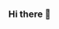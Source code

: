 ### Hi there 👋

<!--
**000sohaibahmad/000sohaibahmad** is a ✨ _special_ ✨ repository because its `README.md` (this file) appears on your GitHub profile.
𝑫𝒂𝒕𝒆 𝒐𝒇 𝑩𝒊𝒓𝒕𝒉: 14 March 1994, 𝑾𝒉𝒂𝒕𝒔𝑨𝒑𝒑: +92 3030097913, 𝑬𝒎𝒂𝒊𝒍: sohaibahmad614@gmail.com 
𝑷𝒓𝒊𝒎𝒂𝒓𝒚 𝑺𝒌𝒊𝒍𝒍𝒔: UI UX, Website Design Figma and Website Development, Software Engineering, Pixel Perfect, Responsive Design. 𝑺𝒐𝒇𝒕 𝑺𝒌𝒊𝒍𝒍𝒔: Communication (verbal and written), Teamwork, Problem-Solving, and Critical Thinking, Mentoring, Time Management, Innovation

𝑳𝑬𝑨𝑫𝑬𝑹𝑺𝑯𝑰𝑷 𝑨𝑩𝑰𝑳𝑰𝑻𝑰𝑬𝑺:
Team management 
Project planning and execution
Strategic thinking and Decision Making
Mentorship 
Conflict resolution
Visionary leadership

𝑾𝑬𝑩𝑺𝑰𝑻𝑬 𝑷𝑹𝑶𝑱𝑬𝑪𝑻𝑺: 
1. Sentiment Analysis on Social Media Comments, AI, Data Science Website Oct 2024. 
2. Developed BRT Website in Final year project 15th Oct 2020 Got 4 GPA. 𝑺𝒌𝒊𝒍𝒍𝒔: HTML, CSS, JavaScript, Bootstrap, PHP, MySQL.
3. Sports Website Developed in PHP and MySQL.
and more ...

𝑺𝑬𝑪𝑶𝑵𝑫𝑨𝑹𝒀 𝑺𝑲𝑰𝑳𝑳𝑺:
Programming languages (Python, PHP, ANGULAR, REACT, C++, C#, Asp.Net )
Web development (HTML, CSS, JavaScript, Bootstrap)
Database management (SQL, MySQL, MongoDB)
Agile/Scrum Methodology
PM Business Strategist Product Owner UI UX Generative AI Software Engineer System Data Scientist Analyst Website Blockchain Developer ML Programmer Frontend Backend Database QA QC Scrum Agile Architect

𝑪𝑼𝑹𝑹𝑬𝑵𝑻𝑳𝒀 𝑳𝑬𝑨𝑹𝑵𝑰𝑵𝑮: Orange, Github, Sentiment Analysis, Machine Learning, Weka, AI, Data Science, Data Analysis, Python, Power BI.

𝑭𝒀𝑷 𝑷𝑹𝑶𝑱𝑬𝑪𝑻:
Developed Bus Rapid Transit Website. 4/4 GPA in FYP.

𝑬𝑿𝑷𝑬𝑹𝑰𝑬𝑵𝑪𝑬: Total 5 years in Website Design and Development.

𝑲𝑵𝑶𝑾𝑳𝑬𝑫𝑮𝑬:
Knowledge of Google Maps API, Globe Maps, Video Editing, Canva, Freelancing, Hotels Management System, Real Estate, Business Development, SEO, Marketing, LinkedIn, Facebook, YouTube advertisement Ads, and Interior Design.

𝑰𝑵𝑻𝑬𝑹𝑬𝑺𝑻𝑺:
Interest in Architect and Design, Luxury, Cars, Homes, Buildings, 3D Design, Figma, Adobe XD, Animations, Apple Vision Pro, FlyBoardair, Drones, Filming, Aeroplanes, Making Companies, and Businesses.

𝑮𝑶𝑨𝑳𝑺:
Future Goals of Learning: R, Tablue.

𝑰𝑵𝑫𝑼𝑺𝑻𝑹𝒀 𝑺𝑷𝑬𝑪𝑰𝑭𝑰𝑪 𝑲𝑵𝑶𝑾𝑳𝑬𝑫𝑮𝑬:
E-commerce and Online Retail
Digital Marketing and Advertising
Software Development and IT services

𝑺𝑹𝑽𝑰𝑪𝑬𝑺'𝑺 𝑩𝑬𝑵𝑬𝑭𝑰𝑻:
High Quality

𝑳𝑶𝑪𝑨𝑻𝑰𝑶𝑵𝑺: United States, Dubai, United Arab Emirates, Singapore, Shenzhen, China, Berlin, Helsinki, Finland, Stockholm, Sweden, Kuala Lumpur, Malaysia, Islamabad, Pakistan.
-->
